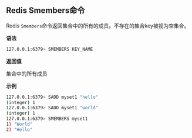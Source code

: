 ## Redis Smembers命令

Redis `Smembers`命令返回集合中的所有的成员。不存在的集合key被视为空集合。

**语法**

```bash
127.0.0.1:6379> SMEMBERS KEY_NAME
```

**返回值**

集合中的所有成员

**示例**

```bash
127.0.0.1:6379> SADD myset1 "hello"
(integer) 1
127.0.0.1:6379> SADD myset1 "world"
(integer) 1
127.0.0.1:6379> SMEMBERS myset1
1) "World"
2) "Hello"
```
